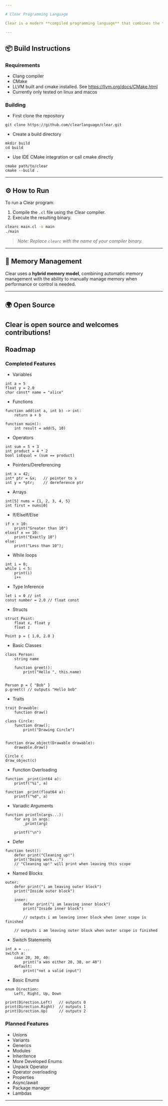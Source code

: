 ```yaml
---

# Clear Programming Language

Clear is a modern **compiled programming language** that combines the **simplicity of Python** with the **performance and control of low-level languages**. Designed with clarity, safety, and flexibility in mind, Clear is ideal for everything from systems programming to scripting — without sacrificing readability.

---
```


## 📦 Build Instructions 

### Requirements 
* Clang compiler 
* CMake 
* LLVM built and cmake installed. See https://llvm.org/docs/CMake.html
* Currently only tested on linux and macos


### Building

* First clone the repository

```
git clone https://github.com/clearlanguage/clear.git
```

* Create a build directory 

```
mkdir build
cd build
```

* Use IDE CMake integration or call cmake directly 

```
cmake path/to/clear
cmake --build .
```

---

## ⚙️ How to Run

To run a Clear program:

1. Compile the `.cl` file using the Clear compiler.
2. Execute the resulting binary.

```bash
clearc main.cl -o main
./main
```

> *Note: Replace `clearc` with the name of your compiler binary.*

---

## 🧹 Memory Management

Clear uses a **hybrid memory model**, combining automatic memory management with the ability to manually manage memory when performance or control is needed.

---

## 🌍 Open Source

Clear is open source and welcomes contributions!
---

## Roadmap

### Completed Features 
* Variables 
```
int a = 5
float y = 2.0
char const* name = "alice"
```
* Functions 
```
function add(int a, int b) -> int:
    return a + b

function main():
    int result = add(5, 10)
```
* Operators
```
int sum = 5 + 3
int product = 4 * 2
bool isEqual = (sum == product)
```
* Pointers/Dereferencing 
```
int x = 42;
int* ptr = &x;   // pointer to x
int y = *ptr;    // dereference ptr
```
* Arrays 
```
int[5] nums = {1, 2, 3, 4, 5}
int first = nums[0]
```
* If/ElseIf/Else 
```
if x > 10:
    print("Greater than 10")
elseif x == 10:
    print("Exactly 10")
else:
    print("Less than 10");
```
* While loops
```
int i = 0;
while i < 5:
    print(i)
    i++
```
* Type Inference 
```
let i = 0 // int
const number = 2.0 // float const
```
* Structs 
```
struct Point:
    float x, float y
    float z

Point p = { 1.0, 2.0 }
```
* Basic Classes 
```
class Person:
    string name

    function greet():
        print("Hello ", this.name)


Person p = { "Bob" }
p.greet() // outputs "Hello bob"
```

* Traits 
```
trait Drawable:
    function draw()

class Circle:
    function draw():
        print("Drawing Circle")


function draw_object(Drawable drawable):
    drawable.draw()

Circle c
draw_object(c)

```

* Function Overloading
```
function _print(int64 a):
    printf("%i", a)

function _print(float64 a):
    printf("%d", a)
```
* Variadic Arguments 
```
function println(args...):
    for arg in args:
        _print(arg)
    
    printf("\n")
```
* Defer 
```
function test():
    defer print("Cleaning up!")
    print("Doing work...")
    // "Cleaning up!" will print when leaving this scope

```
* Named Blocks
```
outer:
    defer print("i am leaving outer block")
    print("Inside outer block")

    inner:
        defer print("i am leaving inner block")
        print("Inside inner block")

        // outputs i am leaving inner block when inner scope is finished
    
    // outputs i am leaving outer block when outer scope is finished
```
* Switch Statements
```
int a = ...
switch a:
    case 20, 30, 40:
        print("a was either 20, 30, or 40")
    default:
        print("not a valid input")
```
* Basic Enums 
```
enum Direction:
    Left, Right, Up, Down 

print(Direction.Left)   // outputs 0
print(Direction.Right)  // outputs 1
print(Direction.Up)     // outputs 2

```

### Planned Features

* Unions
* Variants
* Generics 
* Modules
* Inheritence 
* More Developed Enums
* Unpack Operator 
* Operator overloading
* Properties
* Async/await
* Package manager
* Lambdas

---

